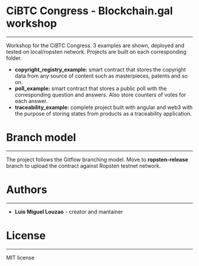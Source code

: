 # CiBTC Congress - Blockchain.gal workshop
___
Workshop for the CiBTC Congress. 3 examples are shown, deployed and tested on local/ropsten network. Projects are built on each corresponding folder.

* **copyright_registry_example:** smart contract that stores the copyright data from any source of content such as masterpieces, patents and so on.
* **poll_example:** smart contract that stores a public poll with the corresponding question and answers. Also store counters of votes for each answer.
* **traceability_example:** complete project built with angular and web3 with the purpose of storing states from products as a traceability application.

# Branch model
---
The project follows the Gitflow branching model. Move to **ropsten-release** branch to upload the contract against Ropsten testnet network.

# Authors
---
* **Luis Miguel Louzao** - creator and mantainer

# License
---
MIT license